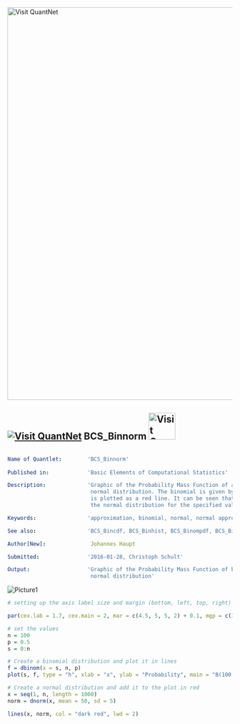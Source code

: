 
[<img src="https://github.com/QuantLet/Styleguide-and-FAQ/blob/master/pictures/banner.png" width="880" alt="Visit QuantNet">](http://quantlet.de/index.php?p=info)

## [<img src="https://github.com/QuantLet/Styleguide-and-Validation-procedure/blob/master/pictures/qloqo.png" alt="Visit QuantNet">](http://quantlet.de/) **BCS_Binnorm** [<img src="https://github.com/QuantLet/Styleguide-and-Validation-procedure/blob/master/pictures/QN2.png" width="60" alt="Visit QuantNet 2.0">](http://quantlet.de/d3/ia)

```yaml

Name of Quantlet:        'BCS_Binnorm'
 
Published in:            'Basic Elements of Computational Statistics'

Description:             'Graphic of the Probability Mass Function of a binomial distribution vs.
                          normal distribution. The binomial is given by bars, while the normal distr.
                          is plotted as a red line. It can be seen that the binomial closely approaches
                          the normal distribution for the specified values.'

Keywords:                'approximation, binomial, normal, normal approximation, normal-distribution, plot, visualization'

See also:                'BCS_Bincdf, BCS_Binhist, BCS_Binompdf, BCS_Binpois, BCS_NormPdfCdf'

Author[New]:              Johannes Haupt

Submitted:               '2016-01-28, Christoph Schult'

Output:                  'Graphic of the Probability Mass Function of binomial distribution vs.
                          normal distribution'
```

![Picture1](BCS_Binnorm.png)


```r
# setting up the axis label size and margin (bottom, left, top, right)

par(cex.lab = 1.7, cex.main = 2, mar = c(4.5, 5, 5, 2) + 0.1, mgp = c(3.2, 1, 0))

# set the values
n = 100
p = 0.5
s = 0:n

# Create a binomial distribution and plot it in lines
f = dbinom(x = s, n, p)
plot(s, f, type = "h", xlab = "x", ylab = "Probability", main = "B(100, 0.5) vs. N(50, 25)", xlim = c(35, 65))

# Create a normal distribution and add it to the plot in red
x = seq(1, n, length = 1000)
norm = dnorm(x, mean = 50, sd = 5)

lines(x, norm, col = "dark red", lwd = 2) 
```
